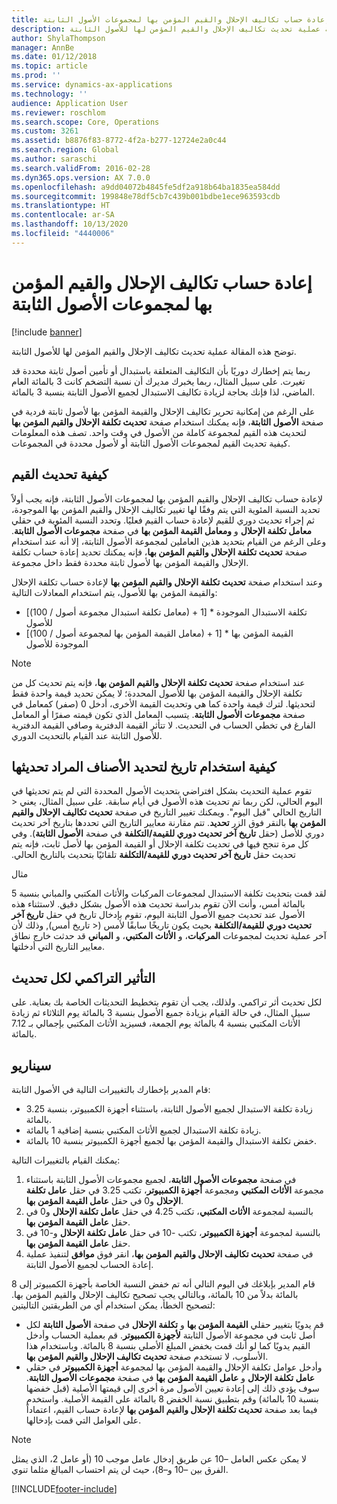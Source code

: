 ```yaml
---
title: إعادة حساب تكاليف الإحلال والقيم المؤمن بها لمجموعات الأصول الثابتة
description: توضح هذه المقالة عملية تحديث تكاليف الإحلال والقيم المؤمن لها للأصول الثابتة.
author: ShylaThompson
manager: AnnBe
ms.date: 01/12/2018
ms.topic: article
ms.prod: ''
ms.service: dynamics-ax-applications
ms.technology: ''
audience: Application User
ms.reviewer: roschlom
ms.search.scope: Core, Operations
ms.custom: 3261
ms.assetid: b8876f83-8772-4f2a-b277-12724e2a0c44
ms.search.region: Global
ms.author: saraschi
ms.search.validFrom: 2016-02-28
ms.dyn365.ops.version: AX 7.0.0
ms.openlocfilehash: a9dd04072b4845fe5df2a918b64ba1835ea584dd
ms.sourcegitcommit: 199848e78df5cb7c439b001bdbe1ece963593cdb
ms.translationtype: HT
ms.contentlocale: ar-SA
ms.lasthandoff: 10/13/2020
ms.locfileid: "4440006"
---
```

# <a name="recalculate-replacement-costs-and-insured-values-for-fixed-asset-groups"></a>إعادة حساب تكاليف الإحلال والقيم المؤمن بها لمجموعات الأصول الثابتة

[!include [banner](../includes/banner.md)]

توضح هذه المقالة عملية تحديث تكاليف الإحلال والقيم المؤمن لها للأصول الثابتة.

ربما يتم إخطارك دوريًا بأن التكاليف المتعلقة باستبدال أو تأمين أصول ثابتة محددة قد تغيرت. على سبيل المثال، ربما يخبرك مديرك أن نسبة التضخم كانت 3 بالمائة العام الماضي، لذا فإنك بحاجة لزيادة تكاليف الاستبدال لجميع الأصول الثابتة بنسبة 3 بالمائة. 

على الرغم من إمكانية تحرير تكاليف الإحلال والقيمة المؤمن بها لأصول ثابتة فردية في صفحة **الأصول الثابتة**، فإنه يمكنك استخدام صفحة **تحديث تكلفة الإحلال والقيم المؤمن بها‬** لتحديث هذه القيم لمجموعة كاملة من الأصول في وقت واحد. تصف هذه المعلومات كيفية تحديث القيم لمجموعات الأصول الثابتة أو لأصول محددة في المجموعات.

## <a name="how-values-are-updated"></a> كيفية تحديث القيم
لإعادة حساب تكاليف الإحلال والقيم المؤمن بها لمجموعات الأصول الثابتة، فإنه يجب أولاً تحديد النسبة المئوية التي يتم وفقًا لها تغيير تكاليف الإحلال والقيم المؤمن بها الموجودة، ثم إجراء تحديث دوري للقيم لإعادة حساب القيم فعليًا. وتحدد النسبة المئوية في حقلي **معامل تكلفة الإحلال** و **ومعامل القيمة المؤمن بها** في صفحة **مجموعات الأصول الثابتة**. وعلى الرغم من القيام بتحديد هذين العاملين لمجموعة الأصول الثابتة، إلا أنه عند استخدام صفحة **تحديث تكلفة الإحلال والقيم المؤمن بها‬**، فإنه يمكنك تحديد إعادة حساب تكلفة الإحلال والقيمة المؤمن بها لأصول ثابتة محددة فقط داخل مجموعة. 

وعند استخدام صفحة **تحديث تكلفة الإحلال والقيم المؤمن بها** لإعادة حساب تكلفة الإحلال والقيمة المؤمن بها للأصول، يتم استخدام المعادلات التالية:

-   \[(معامل تكلفة استبدال مجموعة أصول / 100) + 1\] \* تكلفة الاستبدال الموجودة للأصول
-   \[(معامل القيمة المؤمن بها لمجموعة أصول / 100) + 1\] \* القيمة المؤمن بها الموجودة للأصول

> [!NOTE] 
> عند استخدام صفحة **تحديث تكلفة الإحلال والقيم المؤمن بها**، فإنه يتم تحديث كل من تكلفة الإحلال والقيمة المؤمن بها للأصول المحددة؛ لا يمكن تحديد قيمة واحدة فقط لتحديثها. لترك قيمة واحدة كما هي وتحديث القيمة الأخرى، أدخل 0 (صفر) كمعامل في صفحة **مجموعات الأصول الثابتة**. يتسبب المعامل الذي تكون قيمته صفرًا أو المعامل الفارغ في تخطي الحساب في التحديث. لا تتأثر القيمة الدفترية وصافي القيمة الدفترية للأصول الثابتة عند القيام بالتحديث الدوري. 

## <a name="how-to-use-a-date-to-select-which-items-to-update"></a> كيفية استخدام تاريخ لتحديد الأصناف المراد تحديثها
تقوم عملية التحديث بشكل افتراضي بتحديث الأصول المحددة التي لم يتم تحديثها في اليوم الحالي، لكن ربما تم تحديث هذه الأصول في أيام سابقة. ‏‫على سبيل المثال، يعني &lt; التاريخ الحالي "قبل اليوم". ويمكنك تغيير التاريخ في صفحة **تحديث تكاليف الإحلال والقيم المؤمن بها** بالنقر فوق الزر **تحديد**. تتم مقارنة معايير التاريخ التي تحددها بتاريخ آخر تحديث دوري للأصل (حقل **تاريخ آخر تحديث دوري للقيمة/التكلفة** في صفحة **الأصول الثابتة**). وفي كل مرة تنجح فيها في تحديث تكلفة الإحلال أو القيمة المؤمن بها لأصل ثابت، فإنه يتم تحديث حقل **تاريخ آخر تحديث دوري للقيمة/التكلفة** تلقائيًا بتحديث بالتاريخ الحالي. 

مثال 

لقد قمت بتحديث تكلفة الاستبدال لمجموعات المركبات والأثاث المكتبي والمباني بنسبة 5 بالمائة أمس، وأنت الآن تقوم بدراسة تحديث هذه الأصول بشكل دقيق. لاستثناء هذه الأصول عند تحديث جميع الأصول الثابتة اليوم، تقوم بإدخال تاريخ في حقل **تاريخ آخر تحديث دوري للقيمة/التكلفة‬** بحيث يكون تاريخًا سابقًا لأمس (&lt; تاريخ أمس), وذلك لأن آخر عملية تحديث لمجموعات **المركبات**، و **الأثاث المكتبي**، و **المباني** قد حدثت خارج نطاق معايير التاريخ التي أدخلتها.

## <a name="cumulative-effect-of-each-update"></a> التأثير التراكمي لكل تحديث
لكل تحديث أثر تراكمي. ولذلك، يجب أن تقوم بتخطيط التحديثات الخاصة بك بعناية. على سبيل المثال، في حالة القيام بزيادة جميع الأصول بنسبة 3 بالمائة يوم الثلاثاء ثم زيادة الأثاث المكتبي بنسبة 4 بالمائة يوم الجمعة، فسيزيد الأثاث المكتبي بإجمالي بـ 7.12 بالمائة.

## <a name="scenario"></a>سيناريو
قام المدير بإخطارك بالتغييرات التالية في الأصول الثابتة:
-   زيادة تكلفة الاستبدال لجميع الأصول الثابتة، باستثناء أجهزة الكمبيوتر، بنسبة 3.25 بالمائة.
-   زيادة تكلفة الاستبدال لجميع الأثاث المكتبي بنسبة إضافية 1 بالمائة.
-   خفض تكلفة الاستبدال والقيمة المؤمن بها لجميع أجهزة الكمبيوتر بنسبة 10 بالمائة.

يمكنك القيام بالتغييرات التالية:
1.  في صفحة **مجموعات الأصول الثابتة**، لجميع مجموعات الأصول الثابتة باستثناء مجموعة **الأثاث المكتبي** ومجموعة **أجهزة الكمبيوتر**، تكتب 3.25 في حقل **عامل تكلفة الإحلال** و0 في حقل **عامل القيمة المؤمن بها**.
2.  بالنسبة لمجموعة **الأثاث المكتبي**، تكتب 4.25 في حقل **عامل تكلفة الإحلال** و0 في حقل **عامل القيمة المؤمن بها**.
3.  بالنسبة لمجموعة **أجهزة الكمبيوتر**، تكتب -10 في حقل **عامل تكلفة الإحلال** و-10 في حقل **عامل القيمة المؤمن بها**.
4.  في صفحة **تحديث تكاليف الإحلال والقيم المؤمن بها**، انقر فوق **موافق** لتنفيذ عملية إعادة الحساب لجميع الأصول الثابتة.

قام المدير بإبلاغك في اليوم التالي أنه تم خفض النسبة الخاصة بأجهزة الكمبيوتر إلى 8 بالمائة بدلاً من 10 بالمائة، وبالتالي يجب تصحيح تكاليف الإحلال والقيم المؤمن بها. لتصحيح الخطأ، يمكن استخدام أي من الطريقتين التاليتين:
-   قم يدويًا بتغيير حقلي **القيمة المؤمن بها** و **تكلفة الإحلال** في صفحة **الأصول الثابتة** لكل أصل ثابت في مجموعة الأصول الثابتة **لأجهزة الكمبيوتر**. قم بعملية الحساب وأدخل القيم يدويًا كما لو أنك قمت بخفض المبلغ الأصلي بنسبة 8 بالمائة. وباستخدام هذا الأسلوب، لا تستخدم صفحة **تحديث تكاليف الإحلال والقيم المؤمن بها**.
-   وأدخل عوامل تكلفة الإحلال والقيمة المؤمن بها لمجموعة **أجهزة الكمبيوتر** في حقلي **عامل تكلفة الإحلال** و **عامل القيمة المؤمن بها** في صفحة **مجموعات الأصول الثابتة**. سوف يؤدي ذلك إلى إعادة تعيين الأصول مرة أخرى إلى قيمتها الأصلية (قبل خفضها بنسبة 10 بالمائة) وقم بتطبيق نسبة الخفض 8 بالمائة على القيمة الأصلية. واستخدم فيما بعد صفحة **تحديث تكلفة الإحلال والقيم المؤمن بها‬** لإعادة حساب القيم، اعتماداً على العوامل التي قمت بإدخالها.

> [!NOTE]  
> لا يمكن عكس العامل –10 عن طريق إدخال عامل موجب 10 (أو عامل 2، الذي يمثل الفرق بين –10 و–8)، حيث لن يتم احتساب المبالغ مثلما تنوي. 







[!INCLUDE[footer-include](../../includes/footer-banner.md)]